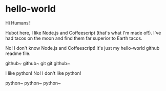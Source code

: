 # hello-world

Hi Humans!

Hubot here, I like Node.js and Coffeescript (that's what I'm made of!).
I've had tacos on the moon and find them far superior to Earth tacos.

No! I don't know Node.js and Coffeescript! 
It's just my hello-world github readme file.

github~ github~ git git github~

I like python! 
No! I don't like python! 

python~ python~ python~ 
